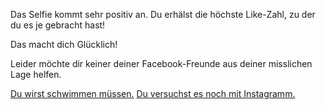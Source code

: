 Das Selfie kommt sehr positiv an. Du erhälst die höchste Like-Zahl, zu der du es je gebracht hast!

Das macht dich Glücklich!

Leider möchte dir keiner deiner Facebook-Freunde aus deiner misslichen Lage helfen.

[Du wirst schwimmen müssen.](../../../schwimmen/schwimmen.md)
[Du versuchst es noch mit Instagramm.](../Instagram/Instagram.md)
